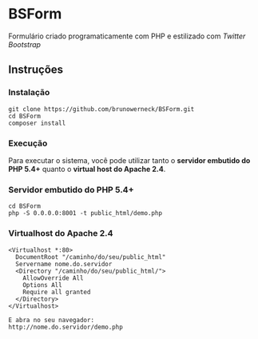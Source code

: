 # BSForm
Formulário criado programaticamente com PHP e estilizado com *Twitter Bootstrap*

## Instruções

### Instalação
```
git clone https://github.com/brunowerneck/BSForm.git
cd BSForm
composer install
```

### Execução
Para executar o sistema, você pode utilizar tanto o **servidor embutido do PHP 5.4+** quanto o **virtual host do Apache 2.4**.

### Servidor embutido do PHP 5.4+

```
cd BSForm
php -S 0.0.0.0:8001 -t public_html/demo.php
```

### Virtualhost do Apache 2.4
```
<Virtualhost *:80>
  DocumentRoot "/caminho/do/seu/public_html"
  Servername nome.do.servidor
  <Directory "/caminho/do/seu/public_html/">
    AllowOverride All
    Options All
    Require all granted
  </Directory>
</Virtualhost>

E abra no seu navegador:
http://nome.do.servidor/demo.php
```